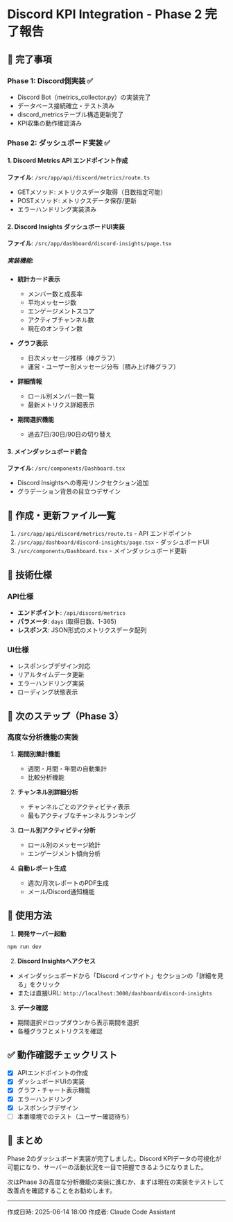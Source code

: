 # Discord KPI Integration - Phase 2 完了報告

## 🎯 完了事項

### Phase 1: Discord側実装 ✅
- Discord Bot（metrics_collector.py）の実装完了
- データベース接続確立・テスト済み
- discord_metricsテーブル構造更新完了
- KPI収集の動作確認済み

### Phase 2: ダッシュボード実装 ✅

#### 1. Discord Metrics API エンドポイント作成
**ファイル**: `/src/app/api/discord/metrics/route.ts`
- GETメソッド: メトリクスデータ取得（日数指定可能）
- POSTメソッド: メトリクスデータ保存/更新
- エラーハンドリング実装済み

#### 2. Discord Insights ダッシュボードUI実装
**ファイル**: `/src/app/dashboard/discord-insights/page.tsx`

##### 実装機能:
- **統計カード表示**
  - メンバー数と成長率
  - 平均メッセージ数
  - エンゲージメントスコア
  - アクティブチャンネル数
  - 現在のオンライン数

- **グラフ表示**
  - 日次メッセージ推移（棒グラフ）
  - 運営・ユーザー別メッセージ分布（積み上げ棒グラフ）

- **詳細情報**
  - ロール別メンバー数一覧
  - 最新メトリクス詳細表示

- **期間選択機能**
  - 過去7日/30日/90日の切り替え

#### 3. メインダッシュボード統合
**ファイル**: `/src/components/Dashboard.tsx`
- Discord Insightsへの専用リンクセクション追加
- グラデーション背景の目立つデザイン

## 📁 作成・更新ファイル一覧

1. `/src/app/api/discord/metrics/route.ts` - API エンドポイント
2. `/src/app/dashboard/discord-insights/page.tsx` - ダッシュボードUI
3. `/src/components/Dashboard.tsx` - メインダッシュボード更新

## 🔧 技術仕様

### API仕様
- **エンドポイント**: `/api/discord/metrics`
- **パラメータ**: `days` (取得日数、1-365)
- **レスポンス**: JSON形式のメトリクスデータ配列

### UI仕様
- レスポンシブデザイン対応
- リアルタイムデータ更新
- エラーハンドリング実装
- ローディング状態表示

## 🚀 次のステップ（Phase 3）

### 高度な分析機能の実装
1. **期間別集計機能**
   - 週間・月間・年間の自動集計
   - 比較分析機能

2. **チャンネル別詳細分析**
   - チャンネルごとのアクティビティ表示
   - 最もアクティブなチャンネルランキング

3. **ロール別アクティビティ分析**
   - ロール別のメッセージ統計
   - エンゲージメント傾向分析

4. **自動レポート生成**
   - 週次/月次レポートのPDF生成
   - メール/Discord通知機能

## 📝 使用方法

1. **開発サーバー起動**
```bash
npm run dev
```

2. **Discord Insightsへアクセス**
- メインダッシュボードから「Discord インサイト」セクションの「詳細を見る」をクリック
- または直接URL: `http://localhost:3000/dashboard/discord-insights`

3. **データ確認**
- 期間選択ドロップダウンから表示期間を選択
- 各種グラフとメトリクスを確認

## ✅ 動作確認チェックリスト

- [x] APIエンドポイントの作成
- [x] ダッシュボードUIの実装
- [x] グラフ・チャート表示機能
- [x] エラーハンドリング
- [x] レスポンシブデザイン
- [ ] 本番環境でのテスト（ユーザー確認待ち）

## 🎉 まとめ

Phase 2のダッシュボード実装が完了しました。Discord KPIデータの可視化が可能になり、サーバーの活動状況を一目で把握できるようになりました。

次はPhase 3の高度な分析機能の実装に進むか、まずは現在の実装をテストして改善点を確認することをお勧めします。

---
作成日時: 2025-06-14 18:00
作成者: Claude Code Assistant